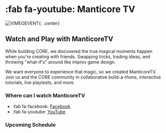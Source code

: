 # :fab fa-youtube: Manticore TV

<!-- TODO: Enable when account is unlocked for embedding

![YOUTUBELIVE](UCBPqo7cK1bktfRfMGAAqnbQ){: .center}

![VIMEO](19456){: .center}
-->

![VIMEOEVENT](19456){: .center}

## Watch and Play with ManticoreTV

While building CORE, we discovered the true magical moments happen when you're creating with friends. Swapping tricks, trading ideas, and throwing "what-if's" around like improv game design.

We want everyone to experience that magic, so we created ManticoreTV. Join us and the CORE community in collaborative build-a-thons, interactive tutorials, live playtests, and more.

### Where can I watch ManticoreTV

* :fab fa-facebook: [Facebook](https://www.facebook.com/groups/playcoregames)
* :fab fa-youtube: [YouTube](https://www.youtube.com/channel/UCBPqo7cK1bktfRfMGAAqnbQ)

### Upcoming Schedule

